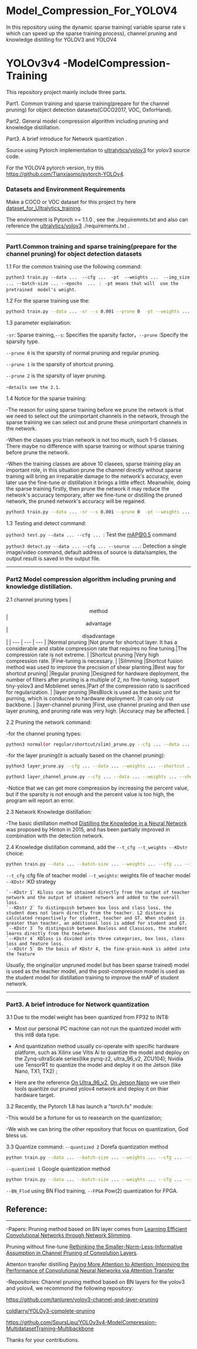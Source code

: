 # Model_Compression_For_YOLOV4
In this  repository  using the dynamic sparse training( variable sparse rate s which can speed up the sparse training process), channel pruning and  knowledge distilling for  YOLOV3 and YOLOV4


# YOLOv3v4 -ModelCompression-Training

This repository  project mainly include three parts.

Part1.  Common training and sparse training(prepare for the channel pruning) for object detection datasets(COCO2017, VOC, OxforHand).

Part2.  General model compression algorithm including pruning and knowledge distillation.

Part3.  A brief introduce for Network quantization .

Source using Pytorch implementation to [ultralytics/yolov3](https://github.com/ultralytics/yolov3) for yolov3 source code.

For the  YOLOV4 pytorch version, try this https://github.com/Tianxiaomo/pytorch-YOLOv4.


### Datasets and  Environment Requirements
Make a COCO or VOC dataset for this project try here [dataset_for_Ultralytics_training](https://github.com/chumingqian/Make_Dataset-for-Ultralytics-yolov3v4).

The environment is Pytorch >= 1.1.0 , see the ./requiremnts.txt and also can reference the [ultralytics/yolov3](https://github.com/ultralytics/yolov3) ./requirements.txt .

---------
  
###  Part1.Common training and sparse training(prepare for the channel pruning)  for object detection datasets

1.1 For the common training use the following command: 

   `python3 train.py --data ...  --cfg ...  -pt  --weights ...  --img_size ... --batch-size ... --epochs  ... ` :
      ` -pt means that will  use the pretrained  model's weight`.

1.2 For the sparse training use the:
```bash
python3 train.py --data ... -sr --s 0.001 --prune 0  -pt --weights ... --cfg ... --img_size ...  --batch-size 32  --epochs ...
```

1.3 parameter explaination:

`-sr`: Sparse training,`--s`: Specifies the sparsity factor，`--prune` :Specify the sparsity type.

`--prune 0` is the sparsity of normal pruning and regular pruning.

`--prune 1` is the sparsity of shortcut pruning.

`--prune 2` is the sparsity of layer pruning.

-`details see the 2.1`.


1.4 Notice for the sparse training:

-The reason for using sparse training before we prune the network is that we need to select out the unimportant channels in the network, through the sparse training we can select out and prune  these unimportant channels in the network.
    
-When the classes you trian network is not too much, such 1-5 classes. There maybe  no difference with sparse training or without sparse training before prune the network.
  
-When the training classes are above 10 clasees, sparse training  play an important role,  in this situation  prune the channel directly  without sparse training  will  bring an irreparable damage to the network's accuracy, even later use the fine-tune  or distillation it brings  a little effect.   Meanwhile, doing the sparse training firstly,  then prune the network it may reduce the network's accuracy  temporary, after we fine-tune or distilling the pruned  network,  the pruned network's accuracy will be regained.
   
   
```bash
python3 train.py --data ... -sr --s 0.001 --prune 0  -pt --weights ... --cfg ... --img_size ...  --batch-size 32  --epochs ...
```

1.3 Testing and detect command:

`python3 test.py --data ... --cfg ... `: Test the mAP@0.5 command

`python3 detect.py --data ... --cfg ... --source ...`: Detection a single image/video command, default address of source is data/samples, the output result is saved in the output file.


-------


### Part2 Model compression algorithm including pruning and knowledge distillation.

2.1 channel pruning types 
|<center>method</center> |<center>advantage</center>|<center>disadvantage</center> |
| --- | --- | --- |
|Normal pruning        |Not prune for shortcut layer. It has a considerable and stable compression rate that requires no fine tuning.|The compression rate is not extreme.  |
|Shortcut pruning      |Very high compression rate.  |Fine-tuning is necessary.  |
|Silmming              |Shortcut fusion method was used to improve the precision of shear planting.|Best way for shortcut pruning|
|Regular pruning       |Designed for hardware deployment, the number of filters after pruning is a multiple of 2, no fine-tuning, support tiny-yolov3 and Mobilenet series.|Part of the compression ratio is sacrificed for regularization. |
|layer pruning         |ResBlock is used as the basic unit for purning, which is conducive to hardware deployment. |It can only cut backbone. |
|layer-channel pruning |First, use channel pruning and then use layer pruning, and pruning rate was very high. |Accuracy may be affected. |

2.2  Pruning the network command:

-for the  channel pruning  types:
```bash
python3 normal(or regular/shortcut/slim)_prune.py --cfg ... --data ... --weights ... --percent ...
```

-for the layer pruning(it is actually based on the channel pruning):
```bash
python3 layer_prune.py --cfg ... --data ... --weights ... --shortcut ...

python3 layer_channel_prune.py --cfg ... --data ... --weights ... --shortcut ... --percent ...
```

-Notice that we can get more compression by increasing the percent value, but if the sparsity is not enough and the percent value is too high, the program will report an error.



2.3 Network  Knowledge  distillation:

-The basic distillation method [Distilling the Knowledge in a Neural Network](https://arxiv.org/abs/1503.02531) was proposed by Hinton in 2015, and has been partially improved in combination with the detection network.

2.4 Knowledge  distillation command, add the `--t_cfg --t_weights --KDstr`  choice:

```bash
python train.py --data ... --batch-size ... --weights ... --cfg ... --img-size ... --epochs ... --t_cfg ... --t_weights ...
```
 
`--t_cfg` :cfg file of teacher model   `--t_weights`: weights file of teacher model    `--KDstr` :KD strategy


    `--KDstr 1` KLloss can be obtained directly from the output of teacher network and the output of student network and added to the overall loss.
    `--KDstr 2` To distinguish between box loss and class loss, the student does not learn directly from the teacher. L2 distance is calculated respectively for student, teacher and GT. When student is greater than teacher, an additional loss is added for student and GT.
    `--KDstr 3` To distinguish between Boxloss and ClassLoss, the student learns directly from the teacher.
    `--KDstr 4` KDloss is divided into three categories, box loss, class loss and feature loss.
    `--KDstr 5` On the basis of KDstr 4, the fine-grain-mask is added into the feature


Usually, the original(or unpruned model but has been sparse trained) model is used as the teacher model, and the post-compression model is used as the student model for distillation training to improve the mAP of student network.

-----------




### Part3. A brief introduce for Network quantization

3.1 Due to the model weight has been  quantized   from  FP32  to INT8:

- Most our  personal PC  machine  can not  run the quantized  model with this  int8  data type.

- And quantization method  usually  co-operate with  specific hardware  platform,  such  as Xilinx  use Vitis Ai to quantize the model and deploy on the Zynq-ultraScale  series(like pynq-z2, ultra_96_v2, ZCU104);  Nvidia  use  TensorRT to quantize the model  and deploy  it on the Jetson (like Nano, TX1, TX2) ;

- Here  are  the reference [On Ultra_96_v2](https://github.com/chumingqian/Deploy_Yolov4_On_Ultra96_v2), [On Jetson Nano](https://github.com/chumingqian/Deploy_Yolov4_On_Jetson_Nano)  we  use  their  tools  quantize our pruned  yolov4 network  and deploy it on thier  hardware  target.


3.2 Recently, the Pytorch 1.8 has launch a "torch.fx" module:

-This would be a fortune for  us  to  reasearch  on  the  quantization;

-We wish we  can bring  the other  repository  that  focus on  quantization,  God bless us.



3.3 Quantize  command:
`--quantized 2` Dorefa quantization method

```bash
python train.py --data ... --batch-size ... --weights ... --cfg ... --img-size ... --epochs ... --quantized 2
```

`--quantized 1` Google quantization method

```bash
python train.py --data ... --batch-size ... --weights ... --cfg ... --img-size ... --epochs ... --quantized 3
```

`--BN_Flod` using BN Flod training, `--FPGA` Pow(2) quantization for FPGA.



## Reference: 
----
-Papers:
Pruning method based on BN layer comes from [Learning Efficient Convolutional Networks through Network Slimming](https://arxiv.org/abs/1708.06519).

Pruning without fine-tune [Rethinking the Smaller-Norm-Less-Informative Assumption in Channel Pruning of Convolution Layers](https://arxiv.org/pdf/1802.00124.pdf).

Attenton transfer distilling [Paying More Attention to Attention: Improving the Performance of Convolutional Neural Networks via Attention Transfer](https://arxiv.org/abs/1612.03928)

-Repositories:
Channel pruning method based on BN layers for the  yolov3 and yolov4, we recommond the following repository:

https://github.com/tanluren/yolov3-channel-and-layer-pruning

[coldlarry/YOLOv3-complete-pruning](https://github.com/coldlarry/YOLOv3-complete-pruning)
 
https://github.com/SpursLipu/YOLOv3v4-ModelCompression-MultidatasetTraining-Multibackbone

Thanks  for  your contributions.  
